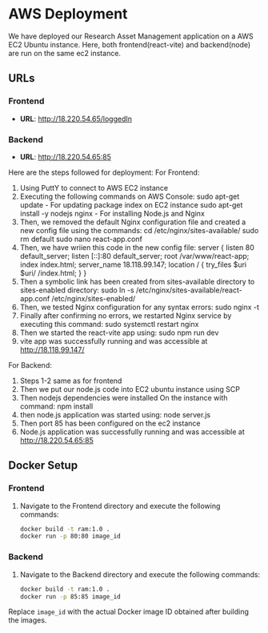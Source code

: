 # AWS Deployment
We have deployed our Research Asset Management application on a AWS EC2 Ubuntu instance. Here, both frontend(react-vite) and backend(node) are run on the same ec2 instance.

## URLs

### Frontend

- **URL**: http://18.220.54.65/loggedIn

### Backend

- **URL**: http://18.220.54.65:85

Here are the steps followed for deployment:
For Frontend:
1. Using PuttY to connect to AWS EC2 instance
2. Executing the following commands on AWS Console:
    sudo apt-get update - For updating package index on EC2 instance
    sudo apt-get install -y nodejs nginx  - For installing Node.js and Nginx
3. Then, we removed the default Nginx configuration file and created a new config file using the commands:
cd /etc/nginx/sites-available/ 
sudo rm default
sudo nano react-app.conf
4. Then, we have wriien this code in the new config file:
server {
    listen 80 default_server;
    listen [::]:80 default_server;
    root /var/www/react-app;
    index index.html;
    server_name 18.118.99.147;
    location / {
        try_files $uri $uri/ /index.html;
    }
}
5. Then a symbolic link has been created from sites-available directory to sites-enabled directory:
    sudo ln -s /etc/nginx/sites-available/react-app.conf /etc/nginx/sites-enabled/
6. Then, we tested Nginx configuration for any syntax errors:
    sudo nginx -t
7. Finally after confirming no errors, we restarted Nginx service by executing this command:
    sudo systemctl restart nginx
8. Then we started the react-vite app using:
    sudo npm run dev
9. vite app was successfully running and was accessible at http://18.118.99.147/

For Backend:
1. Steps 1-2 same as for frontend
2. Then we put our node.js code into EC2 ubuntu instance using SCP
3. Then nodejs dependencies were installed On the instance with command:
    npm install
4. then node.js application was started using:
    node server.js
5. Then port 85 has been configured on the ec2 instance
6. Node.js application was successfully running and was accessible at http://18.220.54.65:85



## Docker Setup

### Frontend

1. Navigate to the Frontend directory and execute the following commands:
   ```bash
   docker build -t ram:1.0 .
   docker run -p 80:80 image_id
   ```

### Backend

1. Navigate to the Backend directory and execute the following commands:
   ```bash
   docker build -t ram:1.0 .
   docker run -p 85:85 image_id
   ```

Replace `image_id` with the actual Docker image ID obtained after building the images.
